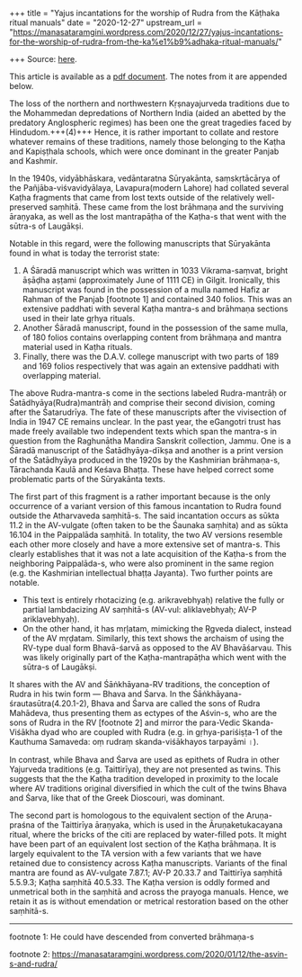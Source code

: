 +++
title = "Yajus incantations for the worship of Rudra from the Kāṭhaka ritual manuals"
date = "2020-12-27"
upstream_url = "https://manasataramgini.wordpress.com/2020/12/27/yajus-incantations-for-the-worship-of-rudra-from-the-ka%e1%b9%adhaka-ritual-manuals/"

+++
Source: [here](https://manasataramgini.wordpress.com/2020/12/27/yajus-incantations-for-the-worship-of-rudra-from-the-ka%e1%b9%adhaka-ritual-manuals/).

This article is available as a [pdf document](https://manasataramgini.files.wordpress.com/2020/12/katha_rudra-3.pdf). The notes from it are appended below.

The loss of the northern and northwestern Kṛṣnayajurveda traditions due to the Mohammedan depredations of Northern India (aided an abetted by the predatory Anglospheric regimes) has been one the great tragedies faced by Hindudom.+++(4)+++ Hence, it is rather important to collate and restore whatever remains of these traditions, namely those belonging to the Kaṭha and Kapiṣṭhala schools, which were once dominant in the greater Panjab and Kashmir. 

In the 1940s, vidyābhāskara, vedāntaratna Sūryakānta, saṃskṛtācārya of the Pañjāba-viśvavidyālaya, Lavapura(modern Lahore) had collated several Kaṭha fragments that came from lost texts outside of the relatively well-preserved saṃhitā. These came from the lost brāhmaṇa and the surviving āraṇyaka, as well as the lost mantrapāṭha of the Kaṭha-s that went with the sūtra-s of Laugākṣi. 

Notable in this regard, were the following manuscripts that Sūryakānta found in what is today the terrorist state: 

1) A Śāradā manuscript which was written in 1033 Vikrama-saṃvat, bright āṣāḍha aṣṭami (approximately June of 1111 CE) in Gilgit. Ironically, this manuscript was found in the possession of a mulla named Hafiz ar Rahman of the Panjab \[footnote 1\] and contained 340 folios. This was an extensive paddhati with several Kaṭha mantra-s and brāhmaṇa sections used in their late gṛhya rituals. 
2) Another Śāradā manuscript, found in the possession of the same mulla, of 180 folios contains overlapping content from brāhmaṇa and mantra material used in Kaṭha rituals. 
3) Finally, there was the D.A.V. college manuscript with two parts of 189 and 169 folios respectively that was again an extensive paddhati with overlapping material. 

The above Rudra-mantra-s come in the sections labeled Rudra-mantrāḥ or Śatādhyāya(Rudra)mantrāḥ and comprise their second division, coming after the Śatarudrīya. The fate of these manuscripts after the vivisection of India in 1947 CE remains unclear. In the past year, the eGangotri trust has made freely available two independent texts which span the mantra-s in question from the Raghunātha Mandira Sanskrit collection, Jammu. One is a Śāradā manuscript of the Śatādhyāya-dīkṣa and another is a print version of the Śatādhyāya produced in the 1920s by the Kashmirian brāhmaṇa-s, Tārachanda Kaulā and Keśava Bhaṭṭa. These have helped correct some problematic parts of the Sūryakānta texts.

The first part of this fragment is a rather important because is the only occurrence of a variant version of this famous incantation to Rudra found outside the Atharvaveda saṃhitā-s. The said incantation occurs as sūkta 11.2 in the AV-vulgate (often taken to be the Śaunaka saṃhita) and as sūkta 16.104 in the Paippalāda saṃhitā. In totality, the two AV versions resemble each other more closely and have a more extensive set of mantra-s. This clearly establishes that it was not a late acquisition of the Kaṭha-s from the neighboring Paippalāda-s, who were also prominent in the same region (e.g. the Kashmirian intellectual bhaṭṭa Jayanta). Two further points are notable. 

- This text is entirely rhotacizing (e.g. arikravebhyaḥ) relative the fully or partial lambdacizing AV saṃhitā-s (AV-vul: aliklavebhyaḥ; AV-P ariklavebhyaḥ). 
- On the other hand, it has mṛḷatam, mimicking the Ṛgveda dialect, instead of the AV mṛḍatam. Similarly, this text shows the archaism of using the RV-type dual form Bhavā-śarvā as opposed to the AV Bhavāśarvau. This was likely originally part of the Kaṭha-mantrapāṭha which went with the sūtra-s of Laugākṣi.

It shares with the AV and Śāṅkhāyana-RV traditions, the conception of Rudra in his twin form — Bhava and Śarva. In the Śāṅkhāyana-śrautasūtra(4.20.1-2), Bhava and Śarva are called the sons of Rudra Mahādeva, thus presenting them as ectypes of the Aśvin-s, who are the sons of Rudra in the RV \[footnote 2\] and mirror the para-Vedic Skanda-Viśākha dyad who are coupled with Rudra (e.g. in gṛhya-pariśiṣṭa-1 of the Kauthuma Samaveda: oṃ rudraṃ skanda-viśākhayos tarpayāmi ।). 

In contrast, while Bhava and Śarva are used as epithets of Rudra in other Yajurveda traditions (e.g. Taittirīya), they are not presented as twins. This suggests that the the Kaṭha tradition developed in proximity to the locale where AV traditions original diversified in which the cult of the twins Bhava and Śarva, like that of the Greek Dioscouri, was dominant.

The second part is homologous to the equivalent section of the Aruṇa-praśna of the Taittirīya āraṇyaka, which is used in the Āruṇaketukacayana ritual, where the bricks of the citi are replaced by water-filled pots. It might have been part of an equivalent lost section of the Kaṭha brāhmaṇa. It is largely equivalent to the TA version with a few variants that we have retained due to consistency across Kaṭha manuscripts. Variants of the final mantra are found as AV-vulgate 7.87.1; AV-P 20.33.7 and Taittirīya saṃhitā 5.5.9.3; Kaṭha saṃhitā 40.5.33. The Kaṭha version is oddly formed and unmetrical both in the saṃhitā and across the prayoga manuals. Hence, we retain it as is without emendation or metrical restoration based on the other saṃhitā-s.

------------------------------------------------------------------------

footnote 1: He could have descended from converted brāhmaṇa-s  

footnote 2:
<https://manasataramgini.wordpress.com/2020/01/12/the-asvin-s-and-rudra/>

